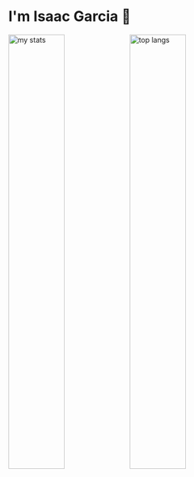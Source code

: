 # I'm Isaac Garcia 👋

<img alt="my stats" align="left" width="47%" src="https://github-readme-stats.vercel.app/api?username=Isaac-max-bit"/>

<img alt="top langs" align="left" width="47%" src="https://github-readme-stats.vercel.app/api/top-langs/?username=Isaac-max-bit&layout=compact"/>
